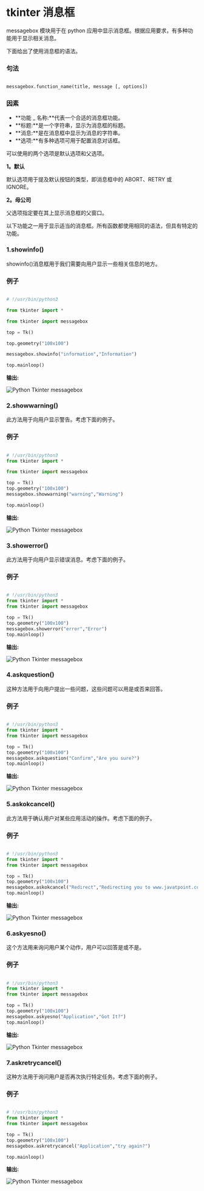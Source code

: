 # tkinter 消息框



messagebox 模块用于在 python 应用中显示消息框。根据应用要求，有多种功能用于显示相关消息。

下面给出了使用消息框的语法。

### 句法

```py

messagebox.function_name(title, message [, options])

```

### 因素

*   **功能 _ 名称:**代表一个合适的消息框功能。
*   **标题:**是一个字符串，显示为消息框的标题。
*   **消息:**是在消息框中显示为消息的字符串。
*   **选项:**有多种选项可用于配置消息对话框。

可以使用的两个选项是默认选项和父选项。

**1。默认**

默认选项用于提及默认按钮的类型，即消息框中的 ABORT、RETRY 或 IGNORE。

**2。母公司**

父选项指定要在其上显示消息框的父窗口。

以下功能之一用于显示适当的消息框。所有函数都使用相同的语法，但具有特定的功能。

### 1.showinfo()

showinfo()消息框用于我们需要向用户显示一些相关信息的地方。

### 例子

```py

# !/usr/bin/python3

from tkinter import *

from tkinter import messagebox

top = Tk()

top.geometry("100x100")    

messagebox.showinfo("information","Information")

top.mainloop()

```

**输出:**

![Python Tkinter messagebox](img/80f569703d74efa01d8ebe775f73cf2c.png)

### 2.showwarning()

此方法用于向用户显示警告。考虑下面的例子。

### 例子

```py

# !/usr/bin/python3
from tkinter import *

from tkinter import messagebox

top = Tk()
top.geometry("100x100")
messagebox.showwarning("warning","Warning")

top.mainloop()

```

**输出:**

![Python Tkinter messagebox](img/41a1b87e94a94da3623d8b2681a8ca7b.png)

### 3.showerror()

此方法用于向用户显示错误消息。考虑下面的例子。

### 例子

```py

# !/usr/bin/python3
from tkinter import *
from tkinter import messagebox

top = Tk()
top.geometry("100x100")
messagebox.showerror("error","Error")
top.mainloop()

```

**输出:**

![Python Tkinter messagebox](img/4fd37fcb9e7643407e54bf16ad748c76.png)

### 4.askquestion()

这种方法用于向用户提出一些问题，这些问题可以用是或否来回答。

### 例子

```py

# !/usr/bin/python3
from tkinter import *
from tkinter import messagebox

top = Tk()
top.geometry("100x100")
messagebox.askquestion("Confirm","Are you sure?")
top.mainloop()

```

**输出:**

![Python Tkinter messagebox](img/093f302b5f6cd53fee2b951f133bb1a1.png)

### 5.askokcancel()

此方法用于确认用户对某些应用活动的操作。考虑下面的例子。

### 例子

```py

# !/usr/bin/python3
from tkinter import *
from tkinter import messagebox

top = Tk()
top.geometry("100x100")
messagebox.askokcancel("Redirect","Redirecting you to www.javatpoint.com")
top.mainloop()

```

**输出:**

![Python Tkinter messagebox](img/182666c33c5f310e54a4ed50ab61f46c.png)

### 6.askyesno()

这个方法用来询问用户某个动作，用户可以回答是或不是。

### 例子

```py

# !/usr/bin/python3
from tkinter import *
from tkinter import messagebox

top = Tk()
top.geometry("100x100")
messagebox.askyesno("Application","Got It?")
top.mainloop()

```

**输出:**

![Python Tkinter messagebox](img/95fe7abe60f2970e7f70b38dcbe3a50e.png)

### 7.askretrycancel()

这种方法用于询问用户是否再次执行特定任务。考虑下面的例子。

### 例子

```py

# !/usr/bin/python3
from tkinter import *
from tkinter import messagebox

top = Tk()
top.geometry("100x100")
messagebox.askretrycancel("Application","try again?")

top.mainloop()

```

**输出:**

![Python Tkinter messagebox](img/1a76a1d66e97cce56c48d5f255e9d2ed.png)